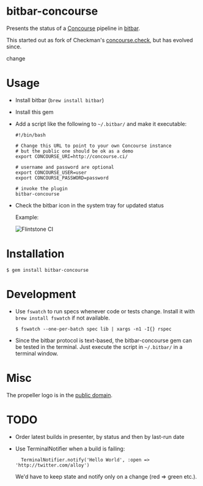 # bitbar-concourse

Presents the status of a [Concourse](https://concourse.ci/release-notes.html) pipeline in [bitbar](https://github.com/matryer/bitbar).

This started out as fork of Checkman's [concourse.check](https://github.com/cppforlife/checkman/blob/master/scripts/concourse.check), but has evolved since.

change

# Usage

* Install bitbar (`brew install bitbar`)
* Install this gem
* Add a script like the following to `~/.bitbar/` and make it executable:

  ```
  #!/bin/bash

  # Change this URL to point to your own Concourse instance
  # but the public one should be ok as a demo
  export CONCOURSE_URI=http://concourse.ci/

  # username and password are optional
  export CONCOURSE_USER=user
  export CONCOURSE_PASSWORD=password

  # invoke the plugin
  bitbar-concourse
  ```

* Check the bitbar icon in the system tray for updated status

  Example:

  ![Flintstone CI](public/flintstone.png)

# Installation

    $ gem install bitbar-concourse

# Development

* Use `fswatch` to run specs whenever code or tests change. Install it with `brew install fswatch` if not available.

  ```
  $ fswatch --one-per-batch spec lib | xargs -n1 -I{} rspec
  ```

* Since the bitbar protocol is text-based, the bitbar-concourse gem can be tested in the terminal. Just execute the script in `~/.bitbar/` in a terminal window.

# Misc

The propeller logo is in the [public domain](https://thenounproject.com/search/?q=propeller&i=13111).

# TODO
* Order latest builds in presenter, by status and then by last-run date
* Use TerminalNotifier when a build is failing:

        TerminalNotifier.notify('Hello World', :open => 'http://twitter.com/alloy')

  We'd have to keep state and notify only on a change (red => green etc.).
